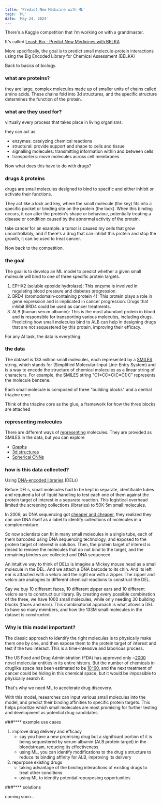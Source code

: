 ```yaml
---
title: 'Predict New Medicine with ML'
tags: 'ML'
date: 'May 24, 2024'
---
```


There's a Kaggle competition that I'm working on with a grandmaster.

It's called [Leash Bio - Predict New Medicines with BELKA](https://www.kaggle.com/competitions/leash-BELKA/data?select=train.parquet)

More specifically, the goal is to predict small molecule-protein interactions using the Big Encoded Library for Chemical Assessment (BELKA)

Back to basics of biology.

### what are proteins?

they are large, complex molecules made up of smaller units of chains called amino acids. These chains fold into 3d structures, and the specific structure determines the function of the protein.

### what are they used for?

virtually every process that takes place in living organisms.

they can act as

- enzymes: catalyzing chemical reactions
- structural: provide support and shape to cells and tissue
- signalling molecules: transmitting information within and between cells
- transporters: move molecules across cell membranes

Now what does this have to do with drugs?

### drugs & proteins

drugs are small molecules designed to bind to specific and either inhibit or activate their functions.

They act like a lock and key, where the small molecule (the key) fits into a specific pocket or binding site on the protein (the lock). When this binding occurs, it can alter the protein's shape or behaviour, potentially treating a disease or condition caused by the abnormal activity of the protein.

take cancer for an example. a tumor is caused my cells that grow uncontrollably, and if there's a drug that can inhibit this protein and stop the growth, it can be used to treat cancer.

Now back to the competition.

### the goal

The goal is to develop an ML model to predict whether a given small molecule will bind to one of three specific protein targets.

1. EPHX2 (soluble epoxide hydrolase): This enzyme is involved in regulating blood pressure and diabetes progression.
1. BRD4 (bromodomain-containing protein 4): This protein plays a role in gene expression and is implicated in cancer progression. Drugs that inhibit BRD4 could be used as cancer treatments.
1. ALB (human serum albumin): This is the most abundant protein in blood and is responsible for transporting various molecules, including drugs. Predicting how small molecules bind to ALB can help in designing drugs that are not sequestered by this protein, improving their efficacy.

For any AI task, the data is everything.

### the data

The dataset is 133 million small molecules, each represented by a [SMILES](https://archive.epa.gov/med/med_archive_03/web/html/smiles.html) string, which stands for (Simplified Molecular-Input Line-Entry System) and is a way to encode the structure of chemical molecules as a linear string of characters. For example, the SMILES string "C1=CC=C(C=C1)C" represents the molecule benzene.

Each small molecule is composed of three "building blocks" and a central triazine core.

Think of the triazine core as the glue, a framework for how the three blocks are attached

### representing molecules

There are different ways of [representing](https://jcheminf.biomedcentral.com/articles/10.1186/s13321-020-00460-5) molecules. They are provided as SMILES in the data, but you can explore

- [Graphs](https://wires.onlinelibrary.wiley.com/doi/10.1002/wcms.1603)
- [3d structures](https://www.ncbi.nlm.nih.gov/pmc/articles/PMC10689004/)
- [Spherical CNNs](https://arxiv.org/abs/1801.10130)

### how is this data collected?

Using [DNA-encoded libraries](https://en.wikipedia.org/wiki/DNA-encoded_chemical_library?useskin=vector) (DELs)

Before DELs, small molecules had to be kept in separate, identifiable tubes and required a lot of liquid handling to test each one of them against the protein target of interest in a separate reaction. This logistical overhead limited the screening collections (libraries) to 50K-5m small molecules.

In 2009, as DNA sequencing got [cheaper and cheaper](https://www.genome.gov/about-genomics/fact-sheets/Sequencing-Human-Genome-cost), they realized they can use DNA itself as a label to identify collections of molecules in a complex mixture.

So now scientists can fit in many small molecules in a single tube, each of them barcoded using DNA sequencing technology, and exposed to the protein target of interest in solution. Then, the protein target of interest is rinsed to remove the molecules that do not bind to the target, and the remaining binders are collected and DNA sequenced.

An intuitive way to think of DELs is imagine a Mickey mouse head as a small molecule in the DEL. And we attach a DNA barcode to its chin. And its left ear is attached with a velcro and the right ear with a zipper. The zipper and velcro are analogies to different chemical reactions to construct the DEL.

Say we buy 10 different faces, 10 different zipper ears and 10 different velcro ears to construct our library. By creating every possible combination of the three, we have 1000 small molecules, while only needing 30 building blocks (faces and ears). This combinatorial approach is what allows a DEL to have so many members, and how the 133M small molecules in the dataset is constructed.

### Why is this model important?

The classic approach to identify the right molecules is to physically make them one by one, and then expose them to the protein target of interest and test if the two interact. This is a time-intensive and laborious process.

The US Food and Drug Administration (FDA) has approved only ~[2000](https://www.fda.gov/drugs/development-approval-process-drugs/new-drugs-fda-cders-new-molecular-entities-and-new-therapeutic-biological-products) novel molecular entities in its entire history. But the number of chemicals in druglike space has been estimated to be [10^60](https://www.nature.com/articles/432823a), and the next treatment of cancer could be hiding in this chemical space, but it would be impossible to physically search it.

That's why we need ML to accelerate drug discovery.

With this model, researches can input various small molecules into the model, and predict their binding affinities to specific protein targets. This helps prioritize which small molecules are most promising for further testing and development as potential drug candidates.

###\*\*\*\* example use cases

1. improve drug delivery and efficacy
   - say you have a new promising drug but a significant portion of it is being sequestered by serum albumin (ALB protein target) in the bloodstream, reducing its effectiveness.
   - using ML, you can identify modifications to the drug's structure to reduce its binding affinity for ALB, improving its delivery
2. repurpose existing drugs
   - taking advantage of the binding interactions of existing drugs to treat other conditions
   - using ML to identify potential repurposing opportunities

###\*\*\*\* solutions

coming soon...
